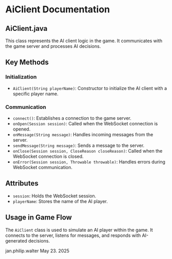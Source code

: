 # AiClient Documentation

## AiClient.java

This class represents the AI client logic in the game. It communicates with the game server and processes AI decisions.

## Key Methods

### Initialization
- `AiClient(String playerName)`: Constructor to initialize the AI client with a specific player name.

### Communication
- `connect()`: Establishes a connection to the game server.
- `onOpen(Session session)`: Called when the WebSocket connection is opened.
- `onMessage(String message)`: Handles incoming messages from the server.
- `sendMessage(String message)`: Sends a message to the server.
- `onClose(Session session, CloseReason closeReason)`: Called when the WebSocket connection is closed.
- `onError(Session session, Throwable throwable)`: Handles errors during WebSocket communication.

## Attributes

- `session`: Holds the WebSocket session.
- `playerName`: Stores the name of the AI player.

## Usage in Game Flow

The `AiClient` class is used to simulate an AI player within the game. It connects to the server, listens for messages, and responds with AI-generated decisions.

jan.philip.walter May 23. 2025